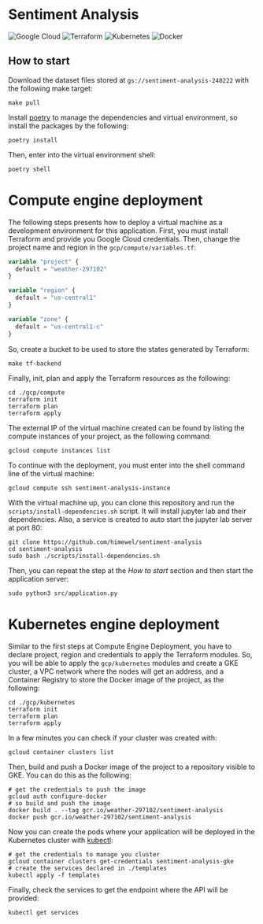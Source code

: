 # Sentiment Analysis

<p>
<img alt="Google Cloud" src="https://img.shields.io/badge/googlecloud-%234285F4.svg?&style=for-the-badge&logo=googlecloud&logoColor=white"/>
<img alt="Terraform" src="https://img.shields.io/badge/terraform-%237b42bc.svg?&style=for-the-badge&logo=terraform&logoColor=white"/>
<img alt="Kubernetes" src="https://img.shields.io/badge/kubernetes-%23326ce5.svg?&style=for-the-badge&logo=kubernetes&logoColor=white"/>
<img alt="Docker" src="https://img.shields.io/badge/docker-%232496ED.svg?&style=for-the-badge&logo=docker&logoColor=white"/>
</p>


## How to start

Download the dataset files stored at `gs://sentiment-analysis-240222` with the following make target:

```shell
make pull
```

Install [poetry](https://python-poetry.org/) to manage the dependencies and virtual environment, so install the packages by the following:

```shell
poetry install
```

Then, enter into the virtual environment shell:

```shell
poetry shell
```

# Compute engine deployment

The following steps presents how to deploy a virtual machine as a development environment for this application. First, you must install Terraform and provide you Google Cloud credentials. Then, change the project name and region in the `gcp/compute/variables.tf`:

```terraform
variable "project" {
  default = "weather-297102"
}

variable "region" {
  default = "us-central1"
}

variable "zone" {
  default = "us-central1-c"
}
```

So, create a bucket to be used to store the states generated by Terraform:

```shell
make tf-backend
```

Finally, init, plan and apply the Terraform resources as the following:

```shell
cd ./gcp/compute
terraform init
terraform plan
terraform apply
```

The external IP of the virtual machine created can be found by listing the compute instances of your project, as the following command:

```shell
gcloud compute instances list
```

To continue with the deployment, you must enter into the shell command line of the virtual machine:

```shell
gcloud compute ssh sentiment-analysis-instance
```

With the virtual machine up, you can clone this repository and run the `scripts/install-dependencies.sh` script. It will install jupyter lab and their dependencies. Also, a service is created to auto start the jupyter lab server at port 80:

```shell
git clone https://github.com/himewel/sentiment-analysis
cd sentiment-analysis
sudo bash ./scripts/install-dependencies.sh
```

Then, you can repeat the step at the *How to start* section and then start the application server:

```shell
sudo python3 src/application.py
```

# Kubernetes engine deployment

Similar to the first steps at Compute Engine Deployment, you have to declare project, region and credentials to apply the Terraform modules. So, you will be able to apply the `gcp/kubernetes` modules and create a GKE cluster, a VPC network where the nodes will get an address, and a Container Registry to store the Docker image of the project, as the following:

```shell
cd ./gcp/kubernetes
terraform init
terraform plan
terraform apply
```

In a few minutes you can check if your cluster was created with:

```shell
gcloud container clusters list
```

Then, build and push a Docker image of the project to a repository visible to GKE. You can do this as the following:

```shell
# get the credentials to push the image
gcloud auth configure-docker
# so build and push the image
docker build . --tag gcr.io/weather-297102/sentiment-analysis
docker push gcr.io/weather-297102/sentiment-analysis
```

Now you can create the pods where your application will be deployed in the Kubernetes cluster with [kubectl](https://kubernetes.io/docs/tasks/tools/):

```shell
# get the credentials to manage you cluster
gcloud container clusters get-credentials sentiment-analysis-gke
# create the services declared in ./templates
kubectl apply -f templates
```

Finally, check the services to get the endpoint where the API will be provided:

```shell
kubectl get services
```
